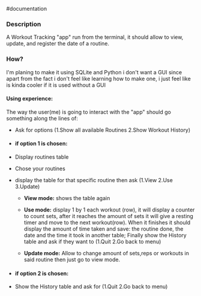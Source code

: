 #documentation
### Description

A Workout Tracking "app" run from the terminal, it should allow to view, update, and register the date of a routine.

### How?

I'm planing to make it using SQLite and Python i don't want a GUI since apart from the fact i don't feel like learning how to make one, i just feel like is kinda cooler if it is used without a GUI

#### Using experience:

The way the user(me) is going to interact with the "app" should go something along the lines of:

- Ask for options (1.Show all available Routines 2.Show Workout History)

- #### if option 1 is chosen:

- Display routines table

- Chose your routines

- display the table for that specific routine then ask (1.View 2.Use 3.Update)
	
    - **View mode:** shows the table again
    
    - **Use mode:** display 1 by 1 each workout (row), it will display a counter to count sets, after it reaches the amount of sets it will give a resting timer and move to the next workout(row). When it finishes it should display the amount of time taken and save: the routine done, the date and the time it took in another table; Finally show the History table and ask if they want to (1.Quit 2.Go back to menu)
	
	- **Update mode:** Allow to change amount of sets,reps or workouts in said routine then just go to view mode.


- #### if option 2 is chosen:

- Show the History table and ask for (1.Quit 2.Go back to menu)

